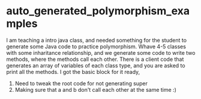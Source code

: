 # auto_generated_polymorphism_examples
I am teaching a intro java class, and needed something for the student to generate some Java code to practice polymorphism. 
Whave 4-5 classes with some inharitance relationship, and we generate some code to write two methods, where the methods call each other. There is a client code that generates an array of variables of each class type, and you are asked to print all the methods. 
I got the basic block for it ready,
1. Need to tweak the root code for not generating super
2. Making sure that a and b don't call each other at the same time :) 
